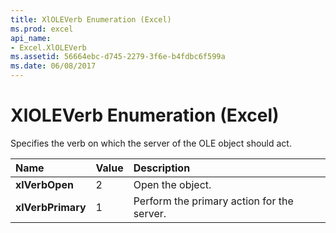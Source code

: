 ```yaml
---
title: XlOLEVerb Enumeration (Excel)
ms.prod: excel
api_name:
- Excel.XlOLEVerb
ms.assetid: 56664ebc-d745-2279-3f6e-b4fdbc6f599a
ms.date: 06/08/2017
---
```



# XlOLEVerb Enumeration (Excel)

Specifies the verb on which the server of the OLE object should act.



|**Name**|**Value**|**Description**|
|:-----|:-----|:-----|
| **xlVerbOpen**|2|Open the object.|
| **xlVerbPrimary**|1|Perform the primary action for the server.|

